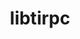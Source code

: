 ---
title: "libtirpc"
layout: cache
categories: [package, develop-2024-10-27]
meta: {"versions": ["1.3.3"], "compilers": ["gcc@=11.4.0", "gcc@=12.4.0", "gcc@=7.3.1", "gcc@=7.5.0", "gcc@=9.4.0", "oneapi@=2024.1.0", "oneapi@=2024.2.1"], "oss": ["amzn2", "ubuntu18.04", "ubuntu20.04", "ubuntu22.04"], "platforms": ["linux"], "targets": ["aarch64", "neoverse_n1", "neoverse_v1", "ppc64le", "x86_64_v3", "x86_64_v4"], "stacks": ["aws-isc", "aws-isc-aarch64", "aws-pcluster-neoverse_v1", "aws-pcluster-x86_64_v4", "build_systems", "e4s", "e4s-neoverse_v1", "e4s-oneapi", "e4s-power", "root"], "num_specs": 12, "num_specs_by_stack": {"aws-isc-aarch64": 2, "root": 12, "aws-pcluster-neoverse_v1": 2, "aws-isc": 1, "aws-pcluster-x86_64_v4": 2, "build_systems": 1, "e4s-power": 1, "e4s-neoverse_v1": 1, "e4s": 1, "e4s-oneapi": 1}}
spec_details: [{"hash": "dqlhx4mfrqe6t5dipkbp2pv5ayfpnnc5", "compiler": "gcc@=7.3.1", "versions": ["1.3.3"], "os": "amzn2", "platform": "linux", "target": "aarch64", "variants": ["build_system=autotools"], "stacks": ["aws-isc-aarch64", "root"], "size": "-", "tarball": "https://binaries.spack.io/develop-2024-10-27/build_cache/linux-amzn2-aarch64/gcc-7.3.1/libtirpc-1.3.3/linux-amzn2-aarch64-gcc-7.3.1-libtirpc-1.3.3-dqlhx4mfrqe6t5dipkbp2pv5ayfpnnc5.spack"}, {"hash": "mmdhdak7wtikjabcsacdgikrp2s23f52", "compiler": "gcc@=12.4.0", "versions": ["1.3.3"], "os": "amzn2", "platform": "linux", "target": "neoverse_n1", "variants": ["build_system=autotools"], "stacks": ["aws-pcluster-neoverse_v1", "root"], "size": "-", "tarball": "https://binaries.spack.io/develop-2024-10-27/build_cache/linux-amzn2-neoverse_n1/gcc-12.4.0/libtirpc-1.3.3/linux-amzn2-neoverse_n1-gcc-12.4.0-libtirpc-1.3.3-mmdhdak7wtikjabcsacdgikrp2s23f52.spack"}, {"hash": "ozyqcyx6odzbvz3m5nbbomcmdkk6d4b2", "compiler": "gcc@=7.3.1", "versions": ["1.3.3"], "os": "amzn2", "platform": "linux", "target": "neoverse_n1", "variants": ["build_system=autotools"], "stacks": ["aws-isc-aarch64", "root"], "size": "-", "tarball": "https://binaries.spack.io/develop-2024-10-27/build_cache/linux-amzn2-neoverse_n1/gcc-7.3.1/libtirpc-1.3.3/linux-amzn2-neoverse_n1-gcc-7.3.1-libtirpc-1.3.3-ozyqcyx6odzbvz3m5nbbomcmdkk6d4b2.spack"}, {"hash": "2a63itjnylgxdg4rixwr4vzdafhwsmdz", "compiler": "gcc@=12.4.0", "versions": ["1.3.3"], "os": "amzn2", "platform": "linux", "target": "neoverse_v1", "variants": ["build_system=autotools"], "stacks": ["aws-pcluster-neoverse_v1", "root"], "size": "-", "tarball": "https://binaries.spack.io/develop-2024-10-27/build_cache/linux-amzn2-neoverse_v1/gcc-12.4.0/libtirpc-1.3.3/linux-amzn2-neoverse_v1-gcc-12.4.0-libtirpc-1.3.3-2a63itjnylgxdg4rixwr4vzdafhwsmdz.spack"}, {"hash": "tpajzqz7ygfhdygbqftm4ucyfc2zeooq", "compiler": "gcc@=7.3.1", "versions": ["1.3.3"], "os": "amzn2", "platform": "linux", "target": "x86_64_v3", "variants": ["build_system=autotools"], "stacks": ["aws-isc", "root"], "size": "-", "tarball": "https://binaries.spack.io/develop-2024-10-27/build_cache/linux-amzn2-x86_64_v3/gcc-7.3.1/libtirpc-1.3.3/linux-amzn2-x86_64_v3-gcc-7.3.1-libtirpc-1.3.3-tpajzqz7ygfhdygbqftm4ucyfc2zeooq.spack"}, {"hash": "7uyos3woatgreybs2cm2jh2z34mgmwju", "compiler": "oneapi@=2024.1.0", "versions": ["1.3.3"], "os": "amzn2", "platform": "linux", "target": "x86_64_v3", "variants": ["build_system=autotools"], "stacks": ["root", "aws-pcluster-x86_64_v4"], "size": "-", "tarball": "https://binaries.spack.io/develop-2024-10-27/build_cache/linux-amzn2-x86_64_v3/oneapi-2024.1.0/libtirpc-1.3.3/linux-amzn2-x86_64_v3-oneapi-2024.1.0-libtirpc-1.3.3-7uyos3woatgreybs2cm2jh2z34mgmwju.spack"}, {"hash": "sw6ul5dkta7c4uabtfjerqecpczp2imy", "compiler": "oneapi@=2024.1.0", "versions": ["1.3.3"], "os": "amzn2", "platform": "linux", "target": "x86_64_v4", "variants": ["build_system=autotools"], "stacks": ["root", "aws-pcluster-x86_64_v4"], "size": "-", "tarball": "https://binaries.spack.io/develop-2024-10-27/build_cache/linux-amzn2-x86_64_v4/oneapi-2024.1.0/libtirpc-1.3.3/linux-amzn2-x86_64_v4-oneapi-2024.1.0-libtirpc-1.3.3-sw6ul5dkta7c4uabtfjerqecpczp2imy.spack"}, {"hash": "trzxktgcuilzjc7gmynununxgdgvpxtm", "compiler": "gcc@=7.5.0", "versions": ["1.3.3"], "os": "ubuntu18.04", "platform": "linux", "target": "x86_64_v3", "variants": ["build_system=autotools"], "stacks": ["build_systems", "root"], "size": "-", "tarball": "https://binaries.spack.io/develop-2024-10-27/build_cache/linux-ubuntu18.04-x86_64_v3/gcc-7.5.0/libtirpc-1.3.3/linux-ubuntu18.04-x86_64_v3-gcc-7.5.0-libtirpc-1.3.3-trzxktgcuilzjc7gmynununxgdgvpxtm.spack"}, {"hash": "fqww5wqc27jjnwgmnqcnenzacq4vauhp", "compiler": "gcc@=9.4.0", "versions": ["1.3.3"], "os": "ubuntu20.04", "platform": "linux", "target": "ppc64le", "variants": ["build_system=autotools"], "stacks": ["e4s-power", "root"], "size": "-", "tarball": "https://binaries.spack.io/develop-2024-10-27/build_cache/linux-ubuntu20.04-ppc64le/gcc-9.4.0/libtirpc-1.3.3/linux-ubuntu20.04-ppc64le-gcc-9.4.0-libtirpc-1.3.3-fqww5wqc27jjnwgmnqcnenzacq4vauhp.spack"}, {"hash": "bzbczmkifom6grz4gidyz3ksjucdoq6n", "compiler": "gcc@=11.4.0", "versions": ["1.3.3"], "os": "ubuntu22.04", "platform": "linux", "target": "neoverse_v1", "variants": ["build_system=autotools"], "stacks": ["e4s-neoverse_v1", "root"], "size": "-", "tarball": "https://binaries.spack.io/develop-2024-10-27/build_cache/linux-ubuntu22.04-neoverse_v1/gcc-11.4.0/libtirpc-1.3.3/linux-ubuntu22.04-neoverse_v1-gcc-11.4.0-libtirpc-1.3.3-bzbczmkifom6grz4gidyz3ksjucdoq6n.spack"}, {"hash": "7gn25huiyhva3h326q6h33ic26wxltuv", "compiler": "gcc@=11.4.0", "versions": ["1.3.3"], "os": "ubuntu22.04", "platform": "linux", "target": "x86_64_v3", "variants": ["build_system=autotools"], "stacks": ["e4s", "root"], "size": "-", "tarball": "https://binaries.spack.io/develop-2024-10-27/build_cache/linux-ubuntu22.04-x86_64_v3/gcc-11.4.0/libtirpc-1.3.3/linux-ubuntu22.04-x86_64_v3-gcc-11.4.0-libtirpc-1.3.3-7gn25huiyhva3h326q6h33ic26wxltuv.spack"}, {"hash": "ucaifp44b6yvqkaqyuuwppnky5in3pei", "compiler": "oneapi@=2024.2.1", "versions": ["1.3.3"], "os": "ubuntu22.04", "platform": "linux", "target": "x86_64_v3", "variants": ["build_system=autotools"], "stacks": ["e4s-oneapi", "root"], "size": "-", "tarball": "https://binaries.spack.io/develop-2024-10-27/build_cache/linux-ubuntu22.04-x86_64_v3/oneapi-2024.2.1/libtirpc-1.3.3/linux-ubuntu22.04-x86_64_v3-oneapi-2024.2.1-libtirpc-1.3.3-ucaifp44b6yvqkaqyuuwppnky5in3pei.spack"}]
---